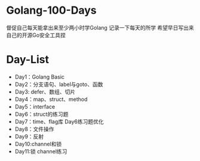 # Golang-100-Days
督促自己每天能拿出来至少两小时学Golang
记录一下每天的所学
希望早日写出来自己的开源Go安全工具捏

# Day-List

* Day1：Golang Basic
* Day2：分支语句、label与goto、函数
* Day3: defer、数组、切片
* Day4：map、struct、method
* Day5：interface
* Day6：struct的练习题
* Day7：time、flag库  Day6练习题优化
* Day8：文件操作
* Day9：反射
* Day10:channel和锁
* Day11:锁 channel练习
